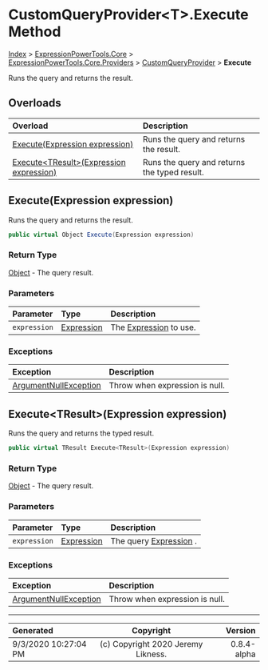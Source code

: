 ﻿# CustomQueryProvider&lt;T>.Execute Method

[Index](../index.md) > [ExpressionPowerTools.Core](ExpressionPowerTools.Core.a.md) > [ExpressionPowerTools.Core.Providers](ExpressionPowerTools.Core.Providers.n.md) > [CustomQueryProvider<T>](ExpressionPowerTools.Core.Providers.CustomQueryProvider`1.cs.md) > **Execute**

Runs the query and returns the result.

## Overloads

| Overload | Description |
| :-- | :-- |
| [Execute(Expression expression)](#executeexpression-expression) | Runs the query and returns the result. |
| [Execute&lt;TResult>(Expression expression)](#executetresultexpression-expression) | Runs the query and returns the typed result. |
## Execute(Expression expression)

Runs the query and returns the result.

```csharp
public virtual Object Execute(Expression expression)
```

### Return Type

 [Object](https://docs.microsoft.com/dotnet/api/system.object)  - The query result.

### Parameters

| Parameter | Type | Description |
| :-- | :-- | :-- |
| `expression` | [Expression](https://docs.microsoft.com/dotnet/api/system.linq.expressions.expression) | The [Expression](https://docs.microsoft.com/dotnet/api/system.linq.expressions.expression) to use. |

### Exceptions

| Exception | Description |
| :-- | :-- |
| [ArgumentNullException](https://docs.microsoft.com/dotnet/api/system.argumentnullexception) | Throw when expression is null. |

## Execute&lt;TResult>(Expression expression)

Runs the query and returns the typed result.

```csharp
public virtual TResult Execute<TResult>(Expression expression)
```

### Return Type

 [Object](https://docs.microsoft.com/dotnet/api/system.object)  - The query result.

### Parameters

| Parameter | Type | Description |
| :-- | :-- | :-- |
| `expression` | [Expression](https://docs.microsoft.com/dotnet/api/system.linq.expressions.expression) | The query [Expression](https://docs.microsoft.com/dotnet/api/system.linq.expressions.expression) . |

### Exceptions

| Exception | Description |
| :-- | :-- |
| [ArgumentNullException](https://docs.microsoft.com/dotnet/api/system.argumentnullexception) | Throw when expression is null. |


---

| Generated | Copyright | Version |
| :-- | :-: | --: |
| 9/3/2020 10:27:04 PM | (c) Copyright 2020 Jeremy Likness. | 0.8.4-alpha |

